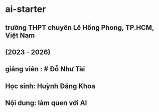 # ai-starter
## trường THPT chuyên Lê Hồng Phong, TP.HCM, Việt Nam
## (2023 - 2026)
## giảng viên : # Đỗ Như Tài
## Học sinh: Huỳnh Đăng Khoa
## Nội dung: làm quen với AI
